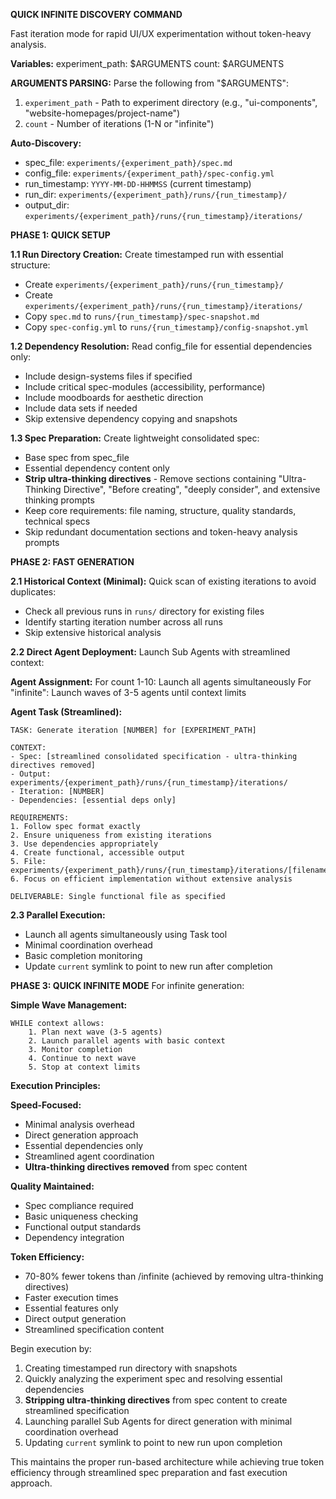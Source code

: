 **QUICK INFINITE DISCOVERY COMMAND**

Fast iteration mode for rapid UI/UX experimentation without token-heavy analysis.

**Variables:**
experiment_path: $ARGUMENTS
count: $ARGUMENTS

**ARGUMENTS PARSING:**
Parse the following from "$ARGUMENTS":
1. `experiment_path` - Path to experiment directory (e.g., "ui-components", "website-homepages/project-name")
2. `count` - Number of iterations (1-N or "infinite")

**Auto-Discovery:**
- spec_file: `experiments/{experiment_path}/spec.md`
- config_file: `experiments/{experiment_path}/spec-config.yml`
- run_timestamp: `YYYY-MM-DD-HHMMSS` (current timestamp)
- run_dir: `experiments/{experiment_path}/runs/{run_timestamp}/`
- output_dir: `experiments/{experiment_path}/runs/{run_timestamp}/iterations/`

**PHASE 1: QUICK SETUP**

**1.1 Run Directory Creation:**
Create timestamped run with essential structure:
- Create `experiments/{experiment_path}/runs/{run_timestamp}/`
- Create `experiments/{experiment_path}/runs/{run_timestamp}/iterations/`
- Copy `spec.md` to `runs/{run_timestamp}/spec-snapshot.md`
- Copy `spec-config.yml` to `runs/{run_timestamp}/config-snapshot.yml`

**1.2 Dependency Resolution:**
Read config_file for essential dependencies only:
- Include design-systems files if specified
- Include critical spec-modules (accessibility, performance)
- Include moodboards for aesthetic direction
- Include data sets if needed
- Skip extensive dependency copying and snapshots

**1.3 Spec Preparation:**
Create lightweight consolidated spec:
- Base spec from spec_file
- Essential dependency content only
- **Strip ultra-thinking directives** - Remove sections containing "Ultra-Thinking Directive", "Before creating", "deeply consider", and extensive thinking prompts
- Keep core requirements: file naming, structure, quality standards, technical specs
- Skip redundant documentation sections and token-heavy analysis prompts

**PHASE 2: FAST GENERATION**

**2.1 Historical Context (Minimal):**
Quick scan of existing iterations to avoid duplicates:
- Check all previous runs in `runs/` directory for existing files
- Identify starting iteration number across all runs
- Skip extensive historical analysis

**2.2 Direct Agent Deployment:**
Launch Sub Agents with streamlined context:

**Agent Assignment:**
For count 1-10: Launch all agents simultaneously
For "infinite": Launch waves of 3-5 agents until context limits

**Agent Task (Streamlined):**
```
TASK: Generate iteration [NUMBER] for [EXPERIMENT_PATH]

CONTEXT:
- Spec: [streamlined consolidated specification - ultra-thinking directives removed]
- Output: experiments/{experiment_path}/runs/{run_timestamp}/iterations/
- Iteration: [NUMBER]
- Dependencies: [essential deps only]

REQUIREMENTS:
1. Follow spec format exactly
2. Ensure uniqueness from existing iterations
3. Use dependencies appropriately
4. Create functional, accessible output
5. File: experiments/{experiment_path}/runs/{run_timestamp}/iterations/[filename]
6. Focus on efficient implementation without extensive analysis

DELIVERABLE: Single functional file as specified
```

**2.3 Parallel Execution:**
- Launch all agents simultaneously using Task tool
- Minimal coordination overhead
- Basic completion monitoring
- Update `current` symlink to point to new run after completion

**PHASE 3: QUICK INFINITE MODE**
For infinite generation:

**Simple Wave Management:**
```
WHILE context allows:
    1. Plan next wave (3-5 agents)
    2. Launch parallel agents with basic context
    3. Monitor completion
    4. Continue to next wave
    5. Stop at context limits
```

**Execution Principles:**

**Speed-Focused:**
- Minimal analysis overhead
- Direct generation approach
- Essential dependencies only
- Streamlined agent coordination
- **Ultra-thinking directives removed** from spec content

**Quality Maintained:**
- Spec compliance required
- Basic uniqueness checking
- Functional output standards
- Dependency integration

**Token Efficiency:**
- 70-80% fewer tokens than /infinite (achieved by removing ultra-thinking directives)
- Faster execution times
- Essential features only
- Direct output generation
- Streamlined specification content

Begin execution by:
1. Creating timestamped run directory with snapshots
2. Quickly analyzing the experiment spec and resolving essential dependencies
3. **Stripping ultra-thinking directives** from spec content to create streamlined specification
4. Launching parallel Sub Agents for direct generation with minimal coordination overhead
5. Updating `current` symlink to point to new run upon completion

This maintains the proper run-based architecture while achieving true token efficiency through streamlined spec preparation and fast execution approach.